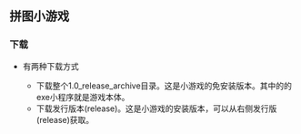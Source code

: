 ## 拼图小游戏

### 下载

- 有两种下载方式
  
    - 下载整个1.0_release_archive目录。这是小游戏的免安装版本。其中的的exe小程序就是游戏本体。
    - 下载发行版本(release)。这是小游戏的安装版本，可以从右侧发行版(release)获取。